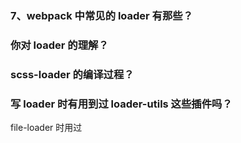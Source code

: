 ### 7、webpack 中常见的 loader 有那些？



### 你对 loader 的理解？


### scss-loader 的编译过程？


### 写 loader 时有用到过 loader-utils 这些插件吗？
file-loader 时用过